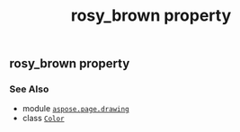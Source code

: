 ﻿---
title: rosy_brown property
second_title: Aspose.Page for Python via .NET API References
description: 
type: docs
weight: 1320
url: /python-net/aspose.page.drawing/color/rosy_brown/
is_root: false
---

## rosy_brown property


### See Also
* module [`aspose.page.drawing`](../../)
* class [`Color`](/page/python-net/aspose.page.drawing/color)
